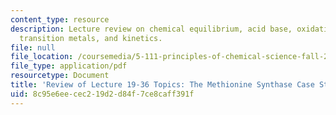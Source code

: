 ```yaml
---
content_type: resource
description: Lecture review on chemical equilibrium, acid base, oxidation reduction,
  transition metals, and kinetics.
file: null
file_location: /coursemedia/5-111-principles-of-chemical-science-fall-2008/8c95e6eecec219d2d84f7ce8caff391f_bioex_lect36.pdf
file_type: application/pdf
resourcetype: Document
title: 'Review of Lecture 19-36 Topics: The Methionine Synthase Case Study'
uid: 8c95e6ee-cec2-19d2-d84f-7ce8caff391f
---
```


